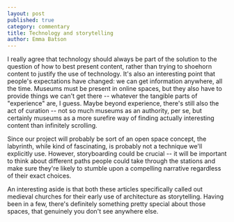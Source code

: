 ```yaml
---
layout: post
published: true
category: commentary
title: Technology and storytelling
author: Emma Batson
---
```

I really agree that technology should always be part of the solution to the question of how to best present content, rather than trying to shoehorn content to justify the use of technology. It's also an interesting point that people's expectations have changed: we can get information anywhere, all the time. Museums must be present in online spaces, but they also have to provide things we can't get there -- whatever the tangible parts of "experience" are, I guess. Maybe beyond experience, there's still also the act of curation -- not so much museums as an authority, per se, but certainly museums as a more surefire way of finding actually interesting content than infinitely scrolling.

Since our project will probably be sort of an open space concept, the labyrinth, while kind of fascinating, is probably not a technique we'll explicitly use. However, storyboarding could be crucial -- it will be important to think about different paths people could take through the stations and make sure they're likely to stumble upon a compelling narrative regardless of their exact choices.

An interesting aside is that both these articles specifically called out medieval churches for their early use of architecture as storytelling. Having been in a few, there's definitely something pretty special about those spaces, that genuinely you don't see anywhere else.
